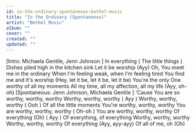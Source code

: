 ```yaml
---
id: in-the-ordinary-spontaneous-bethel-music
title: "In the Ordinary (Spontaneous)"
artist: "Bethel Music"
album: ""
cover: ""
created: ""
updated: ""
---
```


[Intro: Michaela Gentile, 
Jenn Johnson
]
In everything (
The little things
)
Dishes piled high in the kitchen sink
Let it be worship (Ayy)
Oh, You meet me in the ordinary
When I'm feeling weak, when I'm feeling tired
You find me and it's worship (Hey, let it be, let it be, let it be)
You're the only One worthy of all my moments
All my time, all my affection, all my life (Ayy, oh-oh)
[Spontaneous: Jenn Johnson, 
Michaela Gentile
]
'Cause You are so worthy, worthy, worthy
Worthy, worthy, worthy (
Ayy
)
Worthy, worthy, worthy (
Ooh
)
Of all the little moments
You're worthy, worthy, worthy
You are worthy, worthy, worthy (
Oh-oh
)
You are worthy, worthy, worthy
Of everything (Oh) (
Ayy
)
Of evеrything, of everything
Worthy, worthy, worthy
Worthy, worthy, worthy
Of evеrything (Ayy, ayy-ayy)
Of all of me, oh (Oh)